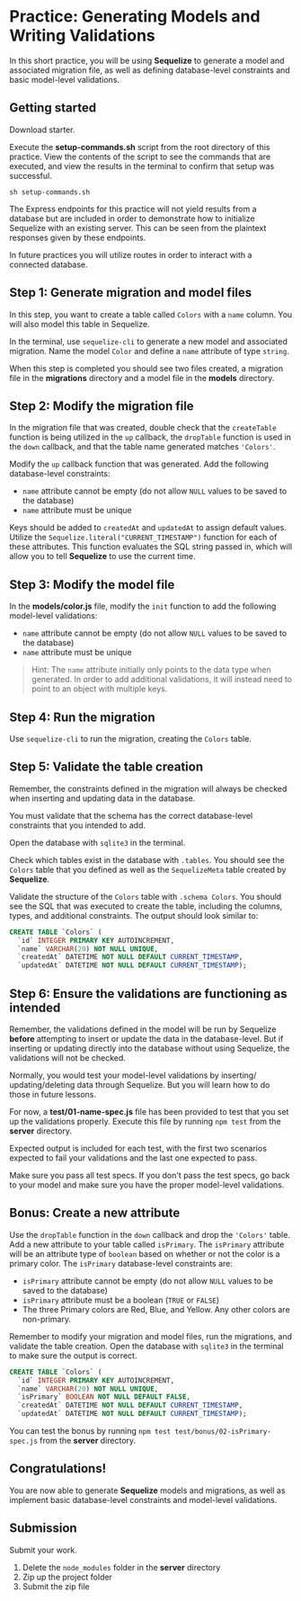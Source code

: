 # Practice: Generating Models and Writing Validations

In this short practice, you will be using **Sequelize** to generate a model and
associated migration file, as well as defining database-level constraints and
basic model-level validations.

## Getting started

Download starter.

Execute the __setup-commands.sh__ script from the root directory of this
practice. View the contents of the script to see the commands that are executed,
and view the results in the terminal to confirm that setup was successful.

```shell
sh setup-commands.sh
```

The Express endpoints for this practice will not yield results from a database
but are included in order to demonstrate how to initialize Sequelize with an
existing server. This can be seen from the plaintext responses given by these
endpoints.

In future practices you will utilize routes in order to interact with a
connected database.

## Step 1: Generate migration and model files

In this step, you want to create a table called `Colors` with a `name` column.
You will also model this table in Sequelize.

In the terminal, use `sequelize-cli` to generate a new model and associated
migration. Name the model `Color` and define a `name` attribute of type
`string`.

When this step is completed you should see two files created, a migration file
in the __migrations__ directory and a model file in the __models__ directory.

## Step 2: Modify the migration file

In the migration file that was created, double check that the `createTable`
function is being utilized in the `up` callback, the `dropTable` function is
used in the `down` callback, and that the table name generated matches
`'Colors'`.

Modify the `up` callback function that was generated. Add the following
database-level constraints:

* `name` attribute cannot be empty (do not allow `NULL` values to be saved to
  the database)
* `name` attribute must be unique

Keys should be added to `createdAt` and `updatedAt` to assign default values.
Utilize the `Sequelize.literal("CURRENT_TIMESTAMP")` function for each of these
attributes. This function evaluates the SQL string passed in, which will allow
you to tell **Sequelize** to use the current time.

## Step 3: Modify the model file

In the __models/color.js__ file, modify the `init` function to add the following
model-level validations:

* `name` attribute cannot be empty (do not allow `NULL` values to be
  saved to the database)
* `name` attribute must be unique

> Hint: The `name` attribute initially only points to the data type when
> generated. In order to add additional validations, it will instead need to
> point to an object with multiple keys.

## Step 4: Run the migration

Use `sequelize-cli` to run the migration, creating the `Colors` table.

## Step 5: Validate the table creation

Remember, the constraints defined in the migration will always be
checked when inserting and updating data in the database.

You must validate that the schema has the correct database-level
constraints that you intended to add.

Open the database with `sqlite3` in the terminal.

Check which tables exist in the database with `.tables`. You should see the
`Colors` table that you defined as well as the `SequelizeMeta` table created by
**Sequelize**.

Validate the structure of the `Colors` table with `.schema Colors`. You should
see the SQL that was executed to create the table, including the columns, types,
and additional constraints. The output should look similar to:

```sql
CREATE TABLE `Colors` (
  `id` INTEGER PRIMARY KEY AUTOINCREMENT,
  `name` VARCHAR(20) NOT NULL UNIQUE,
  `createdAt` DATETIME NOT NULL DEFAULT CURRENT_TIMESTAMP,
  `updatedAt` DATETIME NOT NULL DEFAULT CURRENT_TIMESTAMP);
```

## Step 6: Ensure the validations are functioning as intended

Remember, the validations defined in the model will be run by
Sequelize **before** attempting to insert or update the data
in the database-level. But if inserting or updating directly
into the database without using Sequelize, the validations
will not be checked.

Normally, you would test your model-level validations by inserting/
updating/deleting data through Sequelize. But you will learn how
to do those in future lessons.

For now, a __test/01-name-spec.js__ file has been provided to test that you set
up the validations properly. Execute this file by running `npm test` from the
__server__ directory.

Expected output is included for each test, with the first two scenarios
expected to fail your validations and the last one expected to pass.

Make sure you pass all test specs. If you don't pass the test specs,
go back to your model and make sure you have the proper
model-level validations.

## Bonus: Create a new attribute

Use the `dropTable` function in the `down` callback and drop the `'Colors'`
table. Add a new attribute to your table called `isPrimary`. The `isPrimary`
attribute will be an attribute type of `boolean` based on whether or not the
color is a primary color. The `isPrimary` database-level constraints are:

* `isPrimary` attribute cannot be empty (do not allow `NULL` values to be
  saved to the database)
* `isPrimary` attribute must be a boolean (`TRUE` or `FALSE`)
* The three Primary colors are Red, Blue, and Yellow. Any other colors are
non-primary.

Remember to modify your migration and model files, run the migrations, and
validate the table creation. Open the database with `sqlite3` in the terminal
to make sure the output is correct.

```sql
CREATE TABLE `Colors` (
  `id` INTEGER PRIMARY KEY AUTOINCREMENT,
  `name` VARCHAR(20) NOT NULL UNIQUE,
  `isPrimary` BOOLEAN NOT NULL DEFAULT FALSE,
  `createdAt` DATETIME NOT NULL DEFAULT CURRENT_TIMESTAMP,
  `updatedAt` DATETIME NOT NULL DEFAULT CURRENT_TIMESTAMP);
```

You can test the bonus by running `npm test test/bonus/02-isPrimary-spec.js`
from the __server__ directory.

## Congratulations!

You are now able to generate **Sequelize** models and migrations, as well as
implement basic database-level constraints and model-level validations.

## Submission

Submit your work.

1. Delete the `node_modules` folder in the __server__ directory
2. Zip up the project folder
3. Submit the zip file
